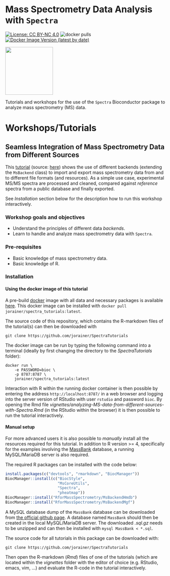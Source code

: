 # Mass Spectrometry Data Analysis with `Spectra`

[![License: CC BY-NC 4.0](https://img.shields.io/badge/License-CC%20BY--NC%204.0-lightgrey.svg)](https://creativecommons.org/licenses/by-nc/4.0/)
![docker pulls](https://img.shields.io/docker/pulls/jorainer/spectra_tutorials)
[![Docker Image Version (latest by date)](https://img.shields.io/docker/v/jorainer/spectra_tutorials?label=docker%20image)](https://hub.docker.com/repository/docker/jorainer/spectra_tutorials)

<img
src="https://raw.githubusercontent.com/rformassspectrometry/stickers/master/Spectra/Spectra.png"
height="150">

Tutorials and workshops for the use of the `Spectra` Bioconductor package to
analyze mass spectrometry (MS) data.

# Workshops/Tutorials

## Seamless Integration of Mass Spectrometry Data from Different Sources

This
[tutorial](https://jorainer.github.io/SpectraTutorials/articles/analyzing-MS-data-from-different-sources-with-Spectra.html)
(source: [here](https://github.com/jorainer/SpectraTutorials/blob/main/vignettes/analyzing-MS-data-from-different-sources-with-Spectra.Rmd))
shows the use of different backends (extending the `MsBackend` class) to import
and export mass spectrometry data from and to different file formats (and
resources). As a simple use case, experimental MS/MS spectra are processed and
cleaned, compared against *reference* spectra from a public database and finally
exported.

See *Installation* section below for the description how to run this workshop
interactively.

### Workshop goals and objectives

- Understand the principles of different data *backends*.
- Learn to handle and analyze mass spectrometry data with `Spectra`.

### Pre-requisites

- Basic knowledge of mass spectrometry data.
- Basic knowledge of R.

### Installation

#### Using the docker image of this tutorial

A pre-build [docker](https://www.docker.com/) image with all data and necessary
packages is available
[here](https://hub.docker.com/r/jorainer/spectra_tutorials). This docker image
can be installed with `docker pull jorainer/spectra_tutorials:latest`.

The source code of this repository, which contains the R-markdown files of the
tutorial(s) can then be downloaded with

```
git clone https://github.com/jorainer/SpectraTutorials
```

The docker image can be run by typing the following command into a terminal
(ideally by first changing the directory to the *SpectraTutorials* folder):

```
docker run \
 	-e PASSWORD=bioc \
 	-p 8787:8787 \
 	jorainer/spectra_tutorials:latest
```

Interaction with R within the running docker container is then possible by
entering the address `http://localhost:8787/` in a web browser and logging into
the server version of RStudio with user `rstudio` and password `bioc`. By
opening the Rmd file
*vignettes/analyzing-MS-data-from-different-sources-with-Spectra.Rmd* (in the
RStudio within the browser) it is then possible to run the tutorial
interactively.


#### Manual setup

For more advanced users it is also possible to *manually* install all the
resources required for this tutorial. In addition to R version >= 4,
specifically for the examples involving the
[MassBank](https://massbank.eu/MassBank/) database, a running MySQL/MariaDB
server is also required.

The required R packages can be installed with the code below:

```r
install.packages(c("devtools", "rmarkdown", "BiocManager"))
BiocManager::install(c("BiocStyle",
                       "MsCoreUtils",
                       "Spectra",
                       "pheatmap"))
BiocManager::install("RforMassSpectrometry/MsBackendHmdb")
BiocManager::install("RforMassSpectrometry/MsBackendMgf")
```

A MySQL database dump of the `MassBank` database can be downloaded from [the
official github
page](https://github.com/MassBank/MassBank-data/releases). A database named
`MassBank` should then be created in the local MySQL/MariaDB server. The downloaded
*.sql.gz* needs to be unzipped and can then be installed with `mysql MassBank <
*.sql`.


The source code for all tutorials in this package can be downloaded with:

```
git clone https://github.com/jorainer/SpectraTutorials
```

Then open the R-markdown (*Rmd*) files of one of the tutorials (which are
located within the *vignettes* folder with the editor of choice (e.g. RStudio,
emacs, vim, ...) and evaluate the R-code in the tutorial interactively.
